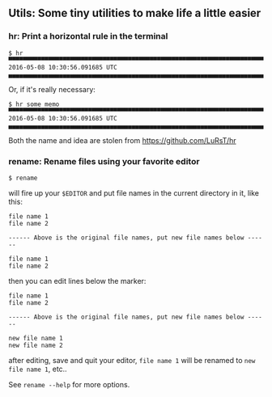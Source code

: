 ## Utils: Some tiny utilities to make life a little easier

### hr: Print a horizontal rule in the terminal

    $ hr
    ▀▀▀▀▀▀▀▀▀▀▀▀▀▀▀▀▀▀▀▀▀▀▀▀▀▀▀▀▀▀▀▀▀▀▀▀▀▀▀▀▀▀▀▀▀▀▀▀▀▀▀▀▀▀▀▀▀▀▀▀▀▀▀▀▀▀▀▀▀▀▀▀▀▀▀▀
    2016-05-08 10:30:56.091685 UTC
    ▄▄▄▄▄▄▄▄▄▄▄▄▄▄▄▄▄▄▄▄▄▄▄▄▄▄▄▄▄▄▄▄▄▄▄▄▄▄▄▄▄▄▄▄▄▄▄▄▄▄▄▄▄▄▄▄▄▄▄▄▄▄▄▄▄▄▄▄▄▄▄▄▄▄▄▄

Or, if it's really necessary:

    $ hr some memo
    ▀▀▀▀▀▀▀▀▀▀▀▀▀▀▀▀▀▀▀▀▀▀▀▀▀▀▀▀▀▀▀▀▀▀▀▀▀▀▀▀▀▀▀▀▀▀▀▀▀▀▀▀▀▀▀▀▀▀▀▀▀▀▀▀▀▀▀▀▀▀▀▀▀▀
    2016-05-08 10:30:56.091685 UTC
    ▄▄▄▄▄▄▄▄▄▄▄▄▄▄▄▄▄▄▄▄▄▄▄▄▄▄▄▄▄▄▄▄▄▄▄▄▄▄▄▄▄▄▄▄▄▄▄▄▄▄▄▄▄▄▄▄▄▄▄▄▄▄▄▄▄▄▄▄▄▄▄▄▄▄

Both the name and idea are stolen from https://github.com/LuRsT/hr


### rename: Rename files using your favorite editor

    $ rename

will fire up your `$EDITOR` and put file names in the current directory in it,
like this:

    file name 1
    file name 2

    ------ Above is the original file names, put new file names below ------

    file name 1
    file name 2

then you can edit lines below the marker:

    file name 1
    file name 2

    ------ Above is the original file names, put new file names below ------

    new file name 1
    new file name 2

after editing, save and quit your editor, `file name 1` will be renamed to
`new file name 1`, etc..

See `rename --help` for more options.
